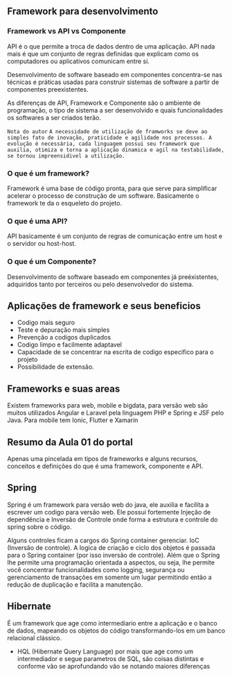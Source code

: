 ## Framework para desenvolvimento

### Framework vs API vs Componente

API é o que permite a troca de dados dentro de uma aplicação. API nada mais é que um conjunto de regras definidas que explicam como os computadores ou aplicativos comunicam entre si.

Desenvolvimento de software baseado em componentes concentra-se nas técnicas e práticas usadas para construir sistemas de software a partir de componentes preexistentes.

As diferenças de API, Framework e Componente são o ambiente de programação, o tipo de sistema a ser desenvolvido e quais funcionalidades os softwares a ser criados terão.


`Nota do autor` ``A necessidade de utilização de framworks se deve ao simples fato de inovação, praticidade e agilidade nos processos. A evolução é necessária, cada linguagem possui seu framework que auxilia, otimiza e torna a aplicação dinamica e agil na testabilidade, se tornou impreensidivel a utilização.``


### O que é um framework?

Framework é uma base de código pronta, para que serve para simplificar acelerar o processo de construção de um software. Basicamente o framework te da o esqueleto do projeto.


### O que é uma API? 

API basicamente é um conjunto de regras de comunicação entre um host e o servidor ou host-host.

### O que é um Componente?

Desenvolvimento de software baseado em componentes já preéxistentes, adquiridos tanto por terceiros ou pelo desenvolvedor do sistema.

## Aplicações de framework e seus beneficios

- Codigo mais seguro
- Teste e depuração mais simples
- Prevenção a codigos duplicados 
- Codigo limpo e facilmente adaptavel
- Capacidade de se concentrar na escrita de codigo especifico para o projeto
- Possibilidade de extensão.

## Frameworks e suas areas 

Existem frameworks para web, mobile e bigdata, para versão web são muitos utilizados Angular e Laravel pela linguagem PHP e Spring e JSF pelo Java. Para mobile tem Ionic, Flutter e Xamarin

## Resumo da Aula 01 do portal

Apenas uma pincelada em tipos de frameworks e alguns recursos, conceitos e definições do que é uma framework, componente e API.

## Spring

Spring é um framework para versão web do java, ele auxilia e facilita a escrever um codigo para versão web. Ele possui fortemente Injeção de dependência e Inversão de Controle onde forma a estrutura e controle do spring sobre o código.

Alguns controles ficam a cargos do Spring container gerenciar. IoC (Inversão de controle). A logica de criação e ciclo dos objetos é passada para o Spring container (por isso inversão de controle). Além que o Spring lhe permite uma programação orientada a aspectos, ou seja, lhe permite você concentrar funcionalidades como logging, segurança ou gerenciamento de transações em somente um lugar permitindo então a redução de duplicação e facilita a manutenção.

## Hibernate

É um framework que age como intermediario entre a aplicação e o banco de dados, mapeando os objetos do código transformando-los em um banco relacional clássico.

 - HQL (Hibernate Query Language) por mais que age como um intermediador e segue parametros de SQL, são coisas  distintas e conforme vão se aprofundando vão se notando maiores diferenças